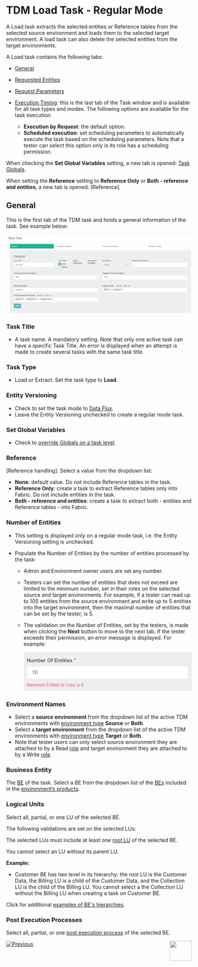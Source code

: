 # TDM Load Task - Regular Mode

A Load task extracts the selected entities or Reference tables from the selected source environment and loads them to the selected target environment. A load task can also delete the selected entities from the target environments.

A Load task contains the following tabs:

- [General](#general)
- [Requested Entities](18_load_task_requested_entities_regular_mode.md)
- [Request Parameters](19_load_task_request_parameters_regular_mode.md)
- [Execution Timing]():   this is the last tab of the Task window and is available for all task types and modes. The following options are available  for the task execution:

  - **Execution by Request**: the default option.
  - **Scheduled execution**: set scheduling parameters to automatically execute the task based on the scheduling parameters. Note that a tester can select this option only is its role has a scheduling permission.


When checking the **Set Global Variables** setting, a new tab is opened: [Task Globals](23_task_globals_tab.md).

When setting the **Reference** setting to **Reference Only** or **Both - reference and entities**, a new tab is opened: [Reference].

## General

This is the first tab of the TDM task and holds a general information of the task. See example below:

![general tab](images/load_general_tab_regular.png)

### Task Title

- A task name. A mandatory setting. Note that only one active task can have a specific Task Title. An error is displayed when an attempt is made to create several tasks with the same task title.

### Task Type

- Load or Extract. Set the task type to **Load**.

### Entity Versioning

- Check to set the task mode to [Data Flux](15_data_flux_task.md). 
- Leave the Entity Versioning unchecked to create a regular mode task.

### Set Global Variables 
- Check to [override Globals on a task level](23_task_globals_tab.md).

### Reference 

[Reference handling]. Select a value from the dropdown list:

- **None**: default value. Do not include Reference tables in the task.
- **Reference Only**: create a task to extract Reference tables only into Fabric. Do not include entities in the task.
- **Both - reference and entities**: create a task to extract both - entities and Reference tables - into Fabric.

### Number of Entities 

- This setting is displayed only on a regular mode task, i.e. the Entity Versioning setting is unchecked. 

- Populate the Number of Entities by the number of entities processed by the task:

  - Admin and Environment owner users are set any number.

  - Testers can set the number of entities that does not exceed are limited to the minimum number, set in their roles on the selected source and target environments. For example, if a tester can read up to 100 entities from the source environment and write up to 5 entities into the target environment, then the maximal number of entities that can be set by the tester, is 5. 

  - The validation on the Number of Entities, set by the testers, is made when clicking the **Next** button to move to the next tab. If the tester exceeds their permission, an error message is displayed. For example:

     

    ![validation error](images/task_number_of_entities_validation.png)

  

### Environment Names

- Select a **source environment** from the dropdown list of the active TDM environments with [environment type](08_environment_window_general_information.md#environment-type) **Source** or **Both**. 
- Select a **target environment** from the dropdown list of the active TDM environments with [environment type](08_environment_window_general_information.md#environment-type) **Target** or **Both**. 
- Note that tester users can only select source environment they are attached to by a Read [role](10_environment_roles_tab.md) and target environment they are attached to by a Write [role](10_environment_roles_tab.md). 

### Business Entity

The [BE](04_tdm_gui_business_entity_window.md) of the task. Select a BE from the dropdown list of the [BEs](05_tdm_gui_product_window.md#be-and-lu-product-relationship) included in the [environment’s products](11_environment_products_tab.md). 

### Logical Units

Select all, partial, or one LU of the selected BE. 

The following validations are set on the selected LUs:

The selected LUs must include at least one [root LU](/articles/TDM/tdm_overview/03_business_entity_overview.md#root-lu) of the selected BE. 

You cannot select an LU without its parent LU. 

**Example:**

- Customer BE has two level in its hierarchy: the  root LU is the Customer Data, the Billing LU is a child of the Customer Data, and the Collection LU is the child of the Billing LU. You cannot select a the Collection LU without the Billing LU when creating a task on Customer BE.

Click for additional [examples of BE's hierarchies](/articles/TDM/tdm_overview/03_business_entity_overview.md).

### Post Execution Processes

Select all, partial, or one [post execution process](04_tdm_gui_business_entity_window.md#post-execution-processes-tab) of the selected BE.



 [![Previous](/articles/images/Previous.png)](16_extract_task.md)[<img align="right" width="60" height="54" src="/articles/images/Next.png">](18_load_task_requested_entities_regular_mode.md)

